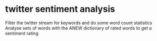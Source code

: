 # twitter sentiment analysis
Filter the twitter stream for keywords and do some word count statistics
Analyse sets of words with the ANEW dictionary of rated words to get a sentiment rating

